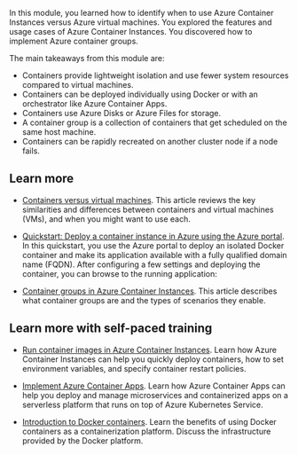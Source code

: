 In this module, you learned how to identify when to use Azure Container Instances versus Azure virtual machines. You explored the features and usage cases of Azure Container Instances. You discovered how to implement Azure container groups.

The main takeaways from this module are:

- Containers provide lightweight isolation and use fewer system resources compared to virtual machines.
- Containers can be deployed individually using Docker or with an orchestrator like Azure Container Apps. 
- Containers use Azure Disks or Azure Files for storage.
- A container group is a collection of containers that get scheduled on the same host machine. 
- Containers can be rapidly recreated on another cluster node if a node fails. 
 
## Learn more

- [Containers versus virtual machines](/virtualization/windowscontainers/about/containers-vs-vm). This article reviews the key similarities and differences between containers and virtual machines (VMs), and when you might want to use each. 

- [Quickstart: Deploy a container instance in Azure using the Azure portal](/azure/container-instances/container-instances-quickstart-portal). In this quickstart, you use the Azure portal to deploy an isolated Docker container and make its application available with a fully qualified domain name (FQDN). After configuring a few settings and deploying the container, you can browse to the running application:

- [Container groups in Azure Container Instances](/azure/container-instances/container-instances-container-groups). This article describes what container groups are and the types of scenarios they enable.

## Learn more with self-paced training

- [Run container images in Azure Container Instances](/training/modules/create-run-container-images-azure-container-instances/). Learn how Azure Container Instances can help you quickly deploy containers, how to set environment variables, and specify container restart policies.

- [Implement Azure Container Apps](/training/modules/implement-azure-container-apps/). Learn how Azure Container Apps can help you deploy and manage microservices and containerized apps on a serverless platform that runs on top of Azure Kubernetes Service.

- [Introduction to Docker containers](/training/modules/intro-to-docker-containers/). Learn the benefits of using Docker containers as a containerization platform. Discuss the infrastructure provided by the Docker platform.